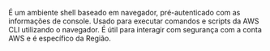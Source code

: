 É um ambiente shell baseado em navegador, pré-autenticado com as informações de console.
Usado para executar comandos e scripts da AWS CLI utilizando o navegador. É útil para interagir com segurança com a conta AWS e é específico da Região.